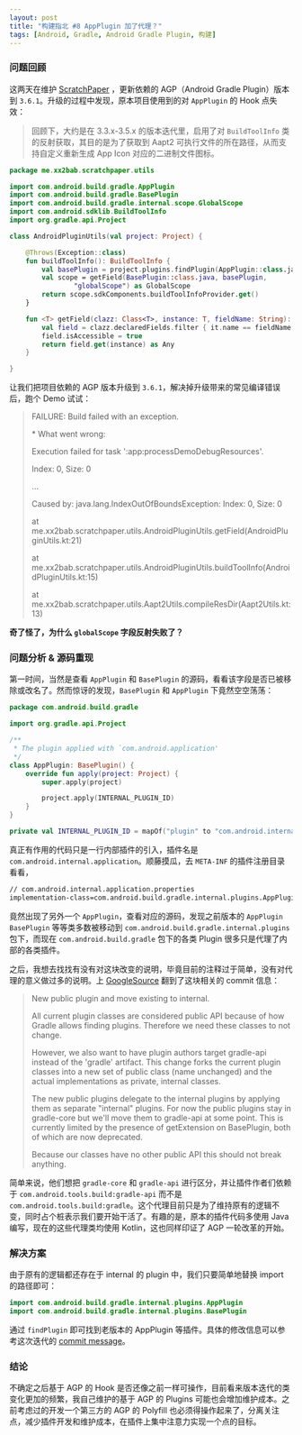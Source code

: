 ```yaml
---
layout: post
title: "构建指北 #8 AppPlugin 加了代理？"
tags: [Android, Gradle, Android Gradle Plugin, 构建]
---
```


### 问题回顾

这两天在维护 [ScratchPaper](https://github.com/2BAB/ScratchPaper) ，更新依赖的 AGP（Android Gradle Plugin）版本到 `3.6.1`。升级的过程中发现，原本项目使用到的对 `AppPlugin` 的 Hook 点失效：

> 回顾下，大约是在 3.3.x-3.5.x 的版本迭代里，启用了对 `BuildToolInfo` 类的反射获取，其目的是为了获取到 Aapt2 可执行文件的所在路径，从而支持自定义重新生成 App Icon 对应的二进制文件图标。

``` kotlin
package me.xx2bab.scratchpaper.utils

import com.android.build.gradle.AppPlugin
import com.android.build.gradle.BasePlugin
import com.android.build.gradle.internal.scope.GlobalScope
import com.android.sdklib.BuildToolInfo
import org.gradle.api.Project

class AndroidPluginUtils(val project: Project) {

    @Throws(Exception::class)
    fun buildToolInfo(): BuildToolInfo {
        val basePlugin = project.plugins.findPlugin(AppPlugin::class.java) as BasePlugin<*>
        val scope = getField(BasePlugin::class.java, basePlugin,
                "globalScope") as GlobalScope
        return scope.sdkComponents.buildToolInfoProvider.get()
    }

    fun <T> getField(clazz: Class<T>, instance: T, fieldName: String): Any {
        val field = clazz.declaredFields.filter { it.name == fieldName }[0]
        field.isAccessible = true
        return field.get(instance) as Any
    }

}
```

让我们把项目依赖的 AGP 版本升级到 `3.6.1`，解决掉升级带来的常见编译错误后，跑个 Demo 试试：

> FAILURE: Build failed with an exception.
>
> \* What went wrong:
> 
> Execution failed for task ':app:processDemoDebugResources'.
> 
> Index: 0, Size: 0
> 
> ...
> 
> Caused by: java.lang.IndexOutOfBoundsException: Index: 0, Size: 0
> 
>   at me.xx2bab.scratchpaper.utils.AndroidPluginUtils.getField(AndroidPluginUtils.kt:21)
> 
>   at me.xx2bab.scratchpaper.utils.AndroidPluginUtils.buildToolInfo(AndroidPluginUtils.kt:15)
> 
>   at me.xx2bab.scratchpaper.utils.Aapt2Utils.compileResDir(Aapt2Utils.kt:13)

**奇了怪了，为什么 `globalScope` 字段反射失败了？**

### 问题分析 & 源码重现

第一时间，当然是查看 `AppPlugin` 和 `BasePlugin` 的源码，看看该字段是否已被移除或改名了。然而惊讶的发现，`BasePlugin` 和 `AppPlugin` 下竟然空空荡荡：

``` kotlin
package com.android.build.gradle

import org.gradle.api.Project

/**
 * The plugin applied with `com.android.application'
 */
class AppPlugin: BasePlugin() {
    override fun apply(project: Project) {
        super.apply(project)

        project.apply(INTERNAL_PLUGIN_ID)
    }
}

private val INTERNAL_PLUGIN_ID = mapOf("plugin" to "com.android.internal.application")
```

真正有作用的代码只是一行内部插件的引入，插件名是 `com.android.internal.application`。顺藤摸瓜，去 `META-INF` 的插件注册目录看看，

``` xml
// com.android.internal.application.properties
implementation-class=com.android.build.gradle.internal.plugins.AppPlugin
```

竟然出现了另外一个 `AppPlugin`，查看对应的源码，发现之前版本的 `AppPlugin` `BasePlugin` 等等类多数被移动到 `com.android.build.gradle.internal.plugins` 包下，而现在 `com.android.build.gradle` 包下的各类 Plugin 很多只是代理了内部的各类插件。

之后，我想去找找有没有对这块改变的说明，毕竟目前的注释过于简单，没有对代理的意义做过多的说明。上 [GoogleSource](https://android.googlesource.com/platform/tools/base/+/ecdfaee5fbdfa69e82bb9266b6742d9c3db27880) 翻到了这块相关的 commit 信息：

> New public plugin and move existing to internal.
>
> All current plugin classes are considered public API
because of how Gradle allows finding plugins. Therefore
we need these classes to not change.
>
> However, we also want to have plugin authors target gradle-api
instead of the 'gradle' artifact. This change forks the current
plugin classes into a new set of public class (name unchanged)
and the actual implementations as private, internal classes.
> 
> The new public plugins delegate to the internal plugins
by applying them as separate "internal" plugins. For now
the public plugins stay in gradle-core but we'll move them
to gradle-api at some point. This is currently limited by
the presence of getExtension on BasePlugin, both of which are
now deprecated.
> 
> Because our classes have no other public API this should not
break anything.

简单来说，他们想把 `gradle-core` 和 `gradle-api` 进行区分，并让插件作者们依赖于 `com.android.tools.build:gradle-api` 而不是 `com.android.tools.build:gradle`。这个代理目前只是为了维持原有的逻辑不变，同时占个桩表示我们要开始干活了。有趣的是，原本的插件代码多使用 Java 编写，现在的这些代理类均使用 Kotlin，这也同样印证了 AGP 一轮改革的开始。

### 解决方案

由于原有的逻辑都还存在于 internal 的 plugin 中，我们只要简单地替换 import 的路径即可：

``` kotlin
import com.android.build.gradle.internal.plugins.AppPlugin
import com.android.build.gradle.internal.plugins.BasePlugin
```

通过 `findPlugin` 即可找到老版本的 AppPlugin 等插件。具体的修改信息可以参考这次迭代的 [commit message](https://github.com/2BAB/ScratchPaper/commit/17f3e83615ca95104b735f6c541ac65df8e4962c)。

### 结论

不确定之后基于 AGP 的 Hook 是否还像之前一样可操作，目前看来版本迭代的类变化更加的频繁，我自己维护的基于 AGP 的 Plugins 可能也会增加维护成本。之前考虑过的开发一个第三方的 AGP 的 Polyfill 也必须得操作起来了，分离关注点，减少插件开发和维护成本，在插件上集中注意力实现一个点的目标。



